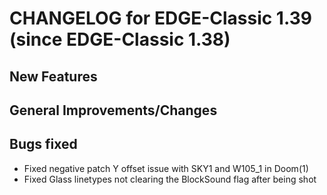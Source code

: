 CHANGELOG for EDGE-Classic 1.39 (since EDGE-Classic 1.38)
====================================

New Features
------------



General Improvements/Changes
--------------------

 

Bugs fixed
----------
- Fixed negative patch Y offset issue with SKY1 and W105_1 in Doom(1)
- Fixed Glass linetypes not clearing the BlockSound flag after being shot

